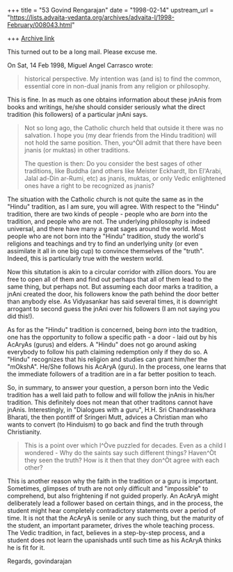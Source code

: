 +++
title = "53 Govind Rengarajan"
date = "1998-02-14"
upstream_url = "https://lists.advaita-vedanta.org/archives/advaita-l/1998-February/008043.html"

+++
[Archive link](https://lists.advaita-vedanta.org/archives/advaita-l/1998-February/008043.html)

This turned out to be a long mail. Please excuse me.

On Sat, 14 Feb 1998, Miguel Angel Carrasco wrote:

> historical perspective. My intention was (and is) to find the common,
> essential core in non-dual jnanis from any religion or philosophy.

This is fine. In as much as one obtains information about these
jnAnis from books and writings, he/she should consider seriously
what the direct tradition (his followers) of a particular jnAni
says.

> Not so long ago, the Catholic church held that outside it there was no
> salvation. I hope you (my dear friends from the Hindu tradition) will not
> hold the same position. Then, you^Òll admit that there have been jnanis (or
> muktas) in other traditions.
>
> The question is then: Do you consider the best sages of other traditions,
> like Buddha (and others like Meister Eckhardt, Ibn El'Arabi, Jalal ad-Din
> ar-Rumi, etc) as jnanis, muktas, or only Vedic enlightened ones have a
> right to be recognized as jnanis?

The situation with the Catholic church is not quite the same as in
the "Hindu" tradition, as I am sure, you will agree. With respect to
the "Hindu" tradition, there are two kinds of people - people who
are _born_ into the tradition, and people who are not. The
underlying philosophy is indeed universal, and there have many a
great sages around the world. Most people who are not born into
the "Hindu" tradition, study the world's religions and
teachings and try to find an underlying unity (or even assimilate it
all in one big cup) to convince themselves of the "truth". Indeed,
this is particularly true with the western world.

Now this situtation is akin to a circular corridor with zillion
doors. You are free to open all of them and find out perhaps that
all of them lead to the same thing, but perhaps not. But assuming
each door marks a tradition, a jnAni created the door, his followers
know the path behind the door better than anybody else. As
Vidyasankar has said several times, it is downright arrogant to
second guess the jnAni over his followers (I am not saying you did
this!).

As for as the "Hindu" tradition is concerned, being *born* into the
tradition, one has the opportunity to follow a specific path - a
door - laid out by his AcAryAs (gurus) and elders. A "Hindu" does
not go around asking everybody to follow his path claiming
redemption only if they do so. A "Hindu" recognizes that his
religion and studies can grant him/her the "mOkshA". He/She follows
his AcAryA (guru). In the process, one learns that the immediate
followers of a tradition are in a far better position to teach.

So, in summary, to answer your question, a person born into the
Vedic tradition has a well laid path to follow and will follow the
jnAnis in his/her tradition. This definitely does not mean that
other traditons cannot have jnAnis. Interestingly, in "Dialogues
with a guru", H.H. Sri Chandrasekhara Bharati, the then pontiff of
Sringeri Mutt, advices a Christian man who wants to convert (to
Hinduism) to go back and find the truth through Christianity.

> This is a point over which I^Òve puzzled for decades. Even as a child I
> wondered - Why do the saints say such different things? Haven^Òt they seen
> the truth? How is it then that they don^Òt agree with each other?
>
This is another reason why the faith in the tradition or a guru is
important. Sometimes, glimpses of truth are not only difficult and
"impossible" to comprehend, but also frightening if not guided
properly. An AcAryA might deliberately lead a follower based on
certain things, and in the process, the student might hear
completely contradictory statements over a period of time. It is not
that the AcAryA is senile or any such thing, but the maturity of the
student, an important parameter, drives the whole teaching
process. The Vedic tradition, in fact, believes in a step-by-step
process, and a student does not learn the upanishads until such
time as his AcAryA thinks he is fit for it.

Regards,
govindarajan


